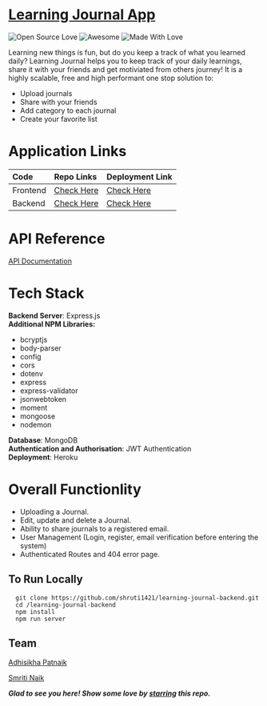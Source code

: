 # [Learning Journal App](https://learning-journal-app.netlify.app)
![Open Source Love](https://badges.frapsoft.com/os/v2/open-source.svg?v=103)
![Awesome](https://cdn.rawgit.com/sindresorhus/awesome/d7305f38d29fed78fa85652e3a63e154dd8e8829/media/badge.svg)
![Made With Love](https://img.shields.io/badge/Made%20With-Love-orange.svg)

Learning new things is fun, but do you keep a track of what you learned daily? Learning Journal helps you to keep track of your daily learnings, share it with your friends and get motiviated from others journey!
It is a highly scalable, free and high performant one stop solution to:
- Upload journals 
- Share with your friends 
- Add category to each journal
- Create your favorite list 

# Application Links
|Code| Repo Links |Deployment Link
| :-------- | :------- | :----|
| Frontend| [Check Here](https://github.com/shruti1421/learning-journal-frontend)|[Check Here](https://learning-journal-app.netlify.app/)|
| Backend| [Check Here](https://github.com/shruti1421/learning-journal-backend)|[Check Here](https://learning-journal-backend.onrender.com/)|

# API Reference
 [API Documentation](./API_DOCS.md)
# Tech Stack
<b>Backend Server</b>: Express.js
<br>
<b>Additional NPM Libraries:</b>
  - bcryptjs
  - body-parser
  - config
  - cors
  - dotenv
  - express
  - express-validator
  - jsonwebtoken
  - moment
  - mongoose
  - nodemon

<b>Database</b>: MongoDB
<br>
<b>Authentication and Authorisation</b>: JWT Authentication
<br>
<b>Deployment</b>: Heroku

# Overall Functionlity
- Uploading a Journal. 
- Edit, update and delete a Journal.
- Ability to share journals to a registered email. 
- User Management (Login, register, email verification before entering the system) 
- Authenticated Routes and 404 error page.

## To Run Locally
```
  git clone https://github.com/shruti1421/learning-journal-backend.git
  cd /learning-journal-backend
  npm install
  npm run server
```

## Team

[Adhisikha Patnaik](https://github.com/adhi-2311)

[Smriti Naik](https://github.com/shruti1421)


***Glad to see you here! Show some love by [starring](https://github.com/shruti1421/learning-journal-frontend) this repo.***


